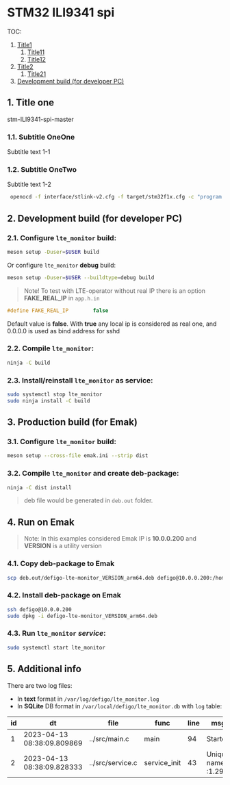 # STM32 ILI9341 spi
TOC:
1. [Title1](#1-title-one)
    1. [Title11](#11-subtitle-oneone)
    2. [Title12](#12-subtitle-onetwo)
2. [Title2](#2-title-two)
    1. [Title21](#21-subtitle-twoone)
3. [Development build (for developer PC)](#3-development-build-for-developer-pc)

## 1. Title one

stm-ILI9341-spi-master

### 1.1. Subtitle OneOne
Subtitle text 1-1

### 1.2. Subtitle OneTwo
Subtitle text 1-2

```bash
 openocd -f interface/stlink-v2.cfg -f target/stm32f1x.cfg -c "program build/$(TARGET).elf verify exit reset"
```

## 2. Development build (for developer PC)
### 2.1. Configure `lte_monitor` build:
``` bash
meson setup -Duser=$USER build
```

Or configure `lte_monitor` **debug** build:
``` bash
meson setup -Duser=$USER --buildtype=debug build
```

> Note! To test with LTE-operator without real IP there is an option **FAKE_REAL_IP** in `app.h.in`
``` c
#define FAKE_REAL_IP        false
```
Default value is **false**. With **true** any local ip is considered as real one, and 0.0.0.0 is used as bind address for sshd

### 2.2. Compile `lte_monitor`:
``` bash
ninja -C build
```

### 2.3. Install/reinstall `lte_monitor` as **service**:
``` bash
sudo systemctl stop lte_monitor
sudo ninja install -C build
```

## 3. Production build (for Emak)

### 3.1. Configure `lte_monitor` build:
``` bash
meson setup --cross-file emak.ini --strip dist
```

### 3.2. Compile `lte_monitor` and create deb-package:
``` bash
ninja -C dist install
```
 > deb file would be generated in `deb.out` folder.

## 4. Run on Emak
 > Note: In this examples considered Emak IP is **10.0.0.200** and **VERSION** is a utility version

### 4.1. Copy deb-package to Emak
``` bash
scp deb.out/defigo-lte-monitor_VERSION_arm64.deb defigo@10.0.0.200:/home/defigo
```

### 4.2. Install deb-package on Emak
``` bash
ssh defigo@10.0.0.200
sudo dpkg -i defigo-lte-monitor_VERSION_arm64.deb
```

### 4.3. Run `lte_monitor` *service*:
``` bash
sudo systemctl start lte_monitor
```

## 5. Additional info
There are two log files:
 - In **text** format in `/var/log/defigo/lte_monitor.log`
 - In **SQLite** DB format in `/var/local/defigo/lte_monitor.db` with `log` table:

| id  |  dt  | file | func | line | msg  |
| --- | ---- | ---- | ---- | ---- | ---- |
| 1 | 2023-04-13 08:38:09.809869 | ../src/main.c | main | 94  | Started |
| 2 | 2023-04-13 08:38:09.828333 | ../src/service.c | service_init | 43  | Unique name: :1.297 |